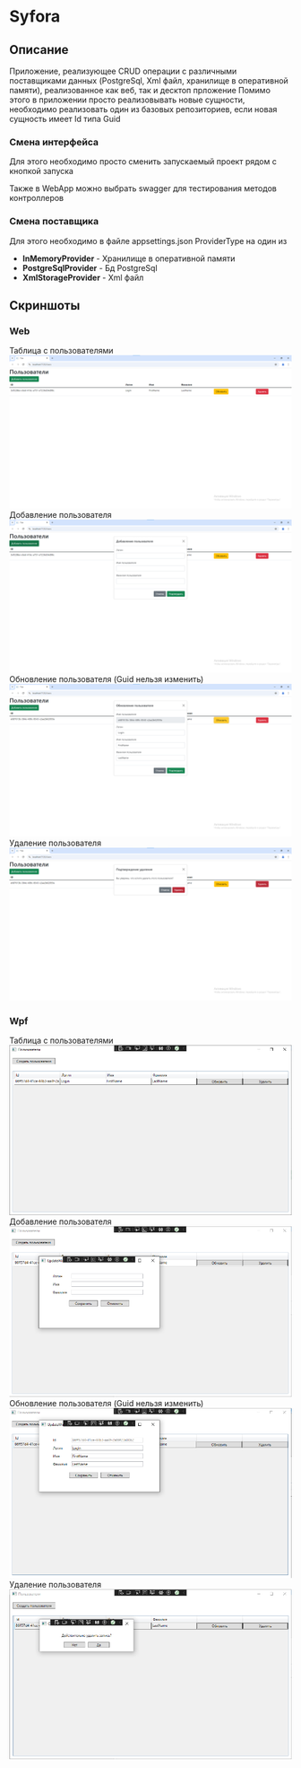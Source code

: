 # Syfora

## Описание 
Приложение, реализующее CRUD операции с различными поставщиками данных (PostgreSql, Xml файл, хранилище в оперативной памяти), реализованное как веб, так и десктоп прложение
Помимо этого в приложении просто реализовывать новые сущности, необходимо реализовать один из базовых репозиториев, если новая сущность имеет Id типа Guid

### Смена интерфейса
Для этого необходимо просто сменить запускаемый проект рядом с кнопкой запуска

Также в WebApp можно выбрать swagger для тестирования методов контроллеров

### Смена поставщика
Для этого необходимо в файле appsettings.json ProviderType на один из 
- **InMemoryProvider** - Хранилище в оперативной памяти
- **PostgreSqlProvider** - Бд PostgreSql
- **XmlStorageProvider** - Xml файл

## Скриншоты 
### Web 
Таблица с пользователями
![](./Images/WebRead.png)
Добавление пользователя
![](./Images/WebCreate.png)
Обновление пользователя (Guid нельзя изменить)
![](./Images/WebUpdate.png)
Удаление пользователя
![](./Images/WebDelete.png)

### Wpf
Таблица с пользователями
![](./Images/WpfRead.png)
Добавление пользователя
![](./Images/WpfCreate.png)
Обновление пользователя (Guid нельзя изменить)
![](./Images/WpfUpdate.png)
Удаление пользователя
![](./Images/WpfRemove.png)

